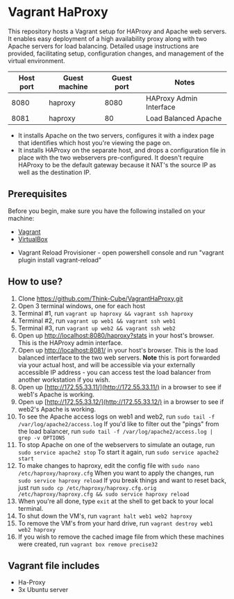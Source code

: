 # Vagrant HaProxy

This repository hosts a Vagrant setup for HAProxy and Apache web servers. It enables easy deployment of a high availability proxy along with two Apache servers for load balancing. Detailed usage instructions are provided, facilitating setup, configuration changes, and management of the virtual environment.


| Host port | Guest machine | Guest port | Notes
------------|---------------|------------|---
| 8080 | haproxy | 8080 | HAProxy Admin Interface
| 8081 | haproxy | 80 | Load Balanced Apache
* It installs Apache on the two servers, configures it with a index page that identifies which host you're viewing the page on.
* It installs HAProxy on the separate host, and drops a configuration file in place with the two webservers pre-configured.  It doesn't require HAProxy to be the default gateway because it NAT's the source IP as well as the destination IP.



## Prerequisites

Before you begin, make sure you have the following installed on your machine:

- [Vagrant](https://www.vagrantup.com/)
- [VirtualBox](https://www.virtualbox.org/)
* Vagrant Reload Provisioner - open powershell console and run "vagrant plugin install vagrant-reload"

## How to use?

1. Clone https://github.com/Think-Cube/VagrantHaProxy.git
2. Open 3 terminal windows, one for each host
3. Terminal #1, run ``` vagrant up haproxy && vagrant ssh haproxy ```
4. Terminal #2, run ``` vagrant up web1 && vagrant ssh web1 ```
5. Terminal #3, run ``` vagrant up web2 && vagrant ssh web2 ```
6.  Open up [http://localhost:8080/haproxy?stats](http://localhost:8080/haproxy?stats) in your host's browser.  This is the HAProxy admin interface.
7.  Open up [http://localhost:8081/](http://localhost:8081/) in your host's browser.  This is the load balanced interface to the two web servers.  **Note** this is port forwarded via your actual host, and will be accessible via your externally accessible IP address - you can access test the load balancer from another workstation if you wish.
8.  Open up [http://172.55.33.11/](http://172.55.33.11/) in a browser to see if web1's Apache is working.
9.  Open up [http://172.55.33.12/](http://172.55.33.12/) in a browser to see if web2's Apache is working.
10.  To see the Apache access logs on web1 and web2, run ``` sudo tail -f /var/log/apache2/access.log ```  If you'd like to filter out the "pings" from the load balancer, run ``` sudo tail -f /var/log/apache2/access.log | grep -v OPTIONS ```
11.  To stop Apache on one of the webservers to simulate an outage, run ``` sudo service apache2 stop ```  To start it again, run ``` sudo service apache2 start ```
12.  To make changes to haproxy, edit the config file with ``` sudo nano /etc/haproxy/haproxy.cfg ```  When you want to apply the changes, run ``` sudo service haproxy reload ```  If you break things and want to reset back, just run ``` sudo cp /etc/haproxy/haproxy.cfg.orig /etc/haproxy/haproxy.cfg && sudo service haproxy reload ```
13.  When you're all done, type ``` exit ``` at the shell to get back to your local terminal.
14.  To shut down the VM's, run ``` vagrant halt web1 web2 haproxy ```
15.  To remove the VM's from your hard drive, run ``` vagrant destroy web1 web2 haproxy ```
16.  If you wish to remove the cached image file from which these machines were created, run ``` vagrant box remove precise32 ```

## Vagrant file includes

* Ha-Proxy
* 3x Ubuntu server
